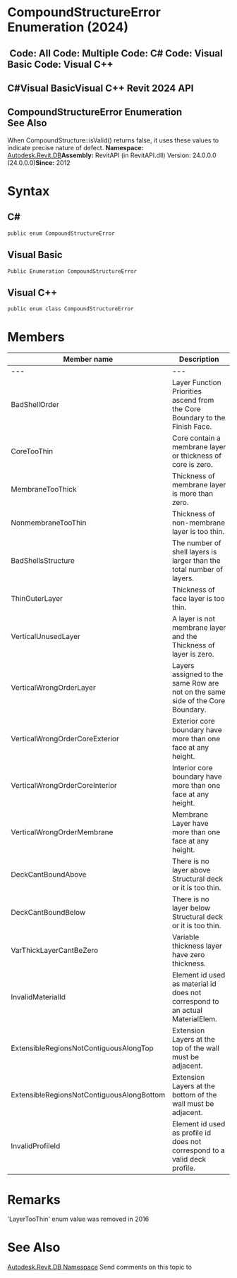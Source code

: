 # CompoundStructureError Enumeration (2024)

﻿
 Code: All Code: Multiple Code: C# Code: Visual Basic Code: Visual C++   
---  
C#Visual BasicVisual C++
Revit 2024 API  
---  
CompoundStructureError Enumeration  
See Also  
---  
When CompoundStructure::isValid() returns false, it uses these values to indicate precise nature of defect. 
**Namespace:** [Autodesk.Revit.DB](87546ba7-461b-c646-cbb1-2cb8f5bff8b2.md "Autodesk.Revit.DB Namespace")**Assembly:** RevitAPI (in RevitAPI.dll) Version: 24.0.0.0 (24.0.0.0)**Since:** 2012 
# Syntax
C#  
---  
```text
public enum CompoundStructureError
```
  
Visual Basic  
---  
```text
Public Enumeration CompoundStructureError
```
  
Visual C++  
---  
```text
public enum class CompoundStructureError
```
  
# Members
| Member name | Description |
| --- | --- |
| --- | --- |
| BadShellOrder | Layer Function Priorities ascend from the Core Boundary to the Finish Face. |
| CoreTooThin | Core contain a membrane layer or thickness of core is zero. |
| MembraneTooThick | Thickness of membrane layer is more than zero. |
| NonmembraneTooThin | Thickness of non-membrane layer is too thin. |
| BadShellsStructure | The number of shell layers is larger than the total number of layers. |
| ThinOuterLayer | Thickness of face layer is too thin. |
| VerticalUnusedLayer | A layer is not membrane layer and the Thickness of layer is zero. |
| VerticalWrongOrderLayer | Layers assigned to the same Row are not on the same side of the Core Boundary. |
| VerticalWrongOrderCoreExterior | Exterior core boundary have more than one face at any height. |
| VerticalWrongOrderCoreInterior | Interior core boundary have more than one face at any height. |
| VerticalWrongOrderMembrane | Membrane Layer have more than one face at any height. |
| DeckCantBoundAbove | There is no layer above Structural deck or it is too thin. |
| DeckCantBoundBelow | There is no layer below Structural deck or it is too thin. |
| VarThickLayerCantBeZero | Variable thickness layer have zero thickness. |
| InvalidMaterialId | Element id used as material id does not correspond to an actual MaterialElem. |
| ExtensibleRegionsNotContiguousAlongTop | Extension Layers at the top of the wall must be adjacent. |
| ExtensibleRegionsNotContiguousAlongBottom | Extension Layers at the bottom of the wall must be adjacent. |
| InvalidProfileId | Element id used as profile id does not correspond to a valid deck profile. |

# Remarks
'LayerTooThin' enum value was removed in 2016 
# See Also
[Autodesk.Revit.DB Namespace](87546ba7-461b-c646-cbb1-2cb8f5bff8b2.md "Autodesk.Revit.DB Namespace")
Send comments on this topic to 